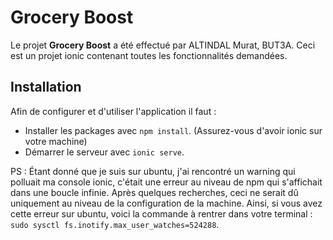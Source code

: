 # Grocery Boost

Le projet **Grocery Boost** a été effectué par ALTINDAL Murat, BUT3A.
Ceci est un projet ionic contenant toutes les fonctionnalités demandées.

## Installation

Afin de configurer et d'utiliser l'application il faut :

- Installer les packages avec `npm install`. (Assurez-vous d'avoir ionic sur votre machine)
- Démarrer le serveur avec `ionic serve`.

PS : Étant donné que je suis sur ubuntu, j'ai rencontré un warning qui polluait ma console ionic, c'était une erreur au niveau de npm qui s'affichait dans une boucle infinie. Après quelques recherches, ceci ne serait dû uniquement au niveau de la configuration de la machine. Ainsi, si vous avez cette erreur sur ubuntu, voici la commande à rentrer dans votre terminal : `sudo sysctl fs.inotify.max_user_watches=524288`.
